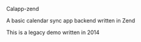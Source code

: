 Calapp-zend

A basic calendar sync app backend written in Zend

This is a legacy demo written in 2014
